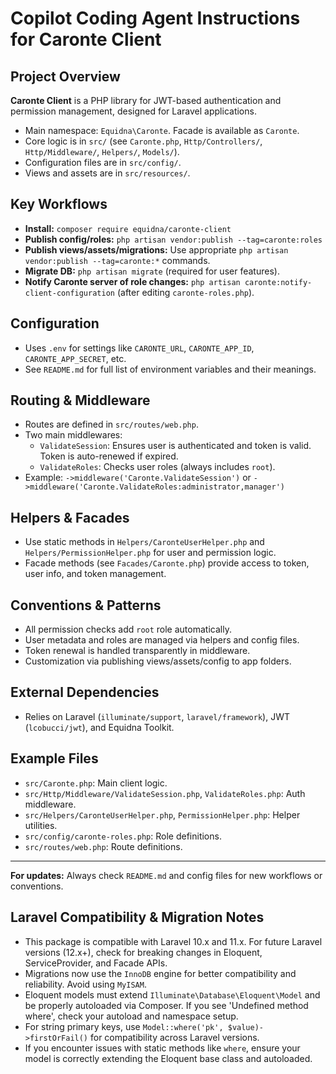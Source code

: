 # Copilot Coding Agent Instructions for Caronte Client

## Project Overview

**Caronte Client** is a PHP library for JWT-based authentication and permission management, designed for Laravel applications.

- Main namespace: `Equidna\Caronte`. Facade is available as `Caronte`.
- Core logic is in `src/` (see `Caronte.php`, `Http/Controllers/`, `Http/Middleware/`, `Helpers/`, `Models/`).
- Configuration files are in `src/config/`.
- Views and assets are in `src/resources/`.

## Key Workflows

- **Install:** `composer require equidna/caronte-client`
- **Publish config/roles:** `php artisan vendor:publish --tag=caronte:roles`
- **Publish views/assets/migrations:** Use appropriate `php artisan vendor:publish --tag=caronte:*` commands.
- **Migrate DB:** `php artisan migrate` (required for user features).
- **Notify Caronte server of role changes:** `php artisan caronte:notify-client-configuration` (after editing `caronte-roles.php`).

## Configuration

- Uses `.env` for settings like `CARONTE_URL`, `CARONTE_APP_ID`, `CARONTE_APP_SECRET`, etc.
- See `README.md` for full list of environment variables and their meanings.

## Routing & Middleware

- Routes are defined in `src/routes/web.php`.
- Two main middlewares:
  - `ValidateSession`: Ensures user is authenticated and token is valid. Token is auto-renewed if expired.
  - `ValidateRoles`: Checks user roles (always includes `root`).
- Example: `->middleware('Caronte.ValidateSession')` or `->middleware('Caronte.ValidateRoles:administrator,manager')`

## Helpers & Facades

- Use static methods in `Helpers/CaronteUserHelper.php` and `Helpers/PermissionHelper.php` for user and permission logic.
- Facade methods (see `Facades/Caronte.php`) provide access to token, user info, and token management.

## Conventions & Patterns

- All permission checks add `root` role automatically.
- User metadata and roles are managed via helpers and config files.
- Token renewal is handled transparently in middleware.
- Customization via publishing views/assets/config to app folders.

## External Dependencies

- Relies on Laravel (`illuminate/support`, `laravel/framework`), JWT (`lcobucci/jwt`), and Equidna Toolkit.

## Example Files

- `src/Caronte.php`: Main client logic.
- `src/Http/Middleware/ValidateSession.php`, `ValidateRoles.php`: Auth middleware.
- `src/Helpers/CaronteUserHelper.php`, `PermissionHelper.php`: Helper utilities.
- `src/config/caronte-roles.php`: Role definitions.
- `src/routes/web.php`: Route definitions.

---

**For updates:** Always check `README.md` and config files for new workflows or conventions.

## Laravel Compatibility & Migration Notes

- This package is compatible with Laravel 10.x and 11.x. For future Laravel versions (12.x+), check for breaking changes in Eloquent, ServiceProvider, and Facade APIs.
- Migrations now use the `InnoDB` engine for better compatibility and reliability. Avoid using `MyISAM`.
- Eloquent models must extend `Illuminate\Database\Eloquent\Model` and be properly autoloaded via Composer. If you see 'Undefined method where', check your autoload and namespace setup.
- For string primary keys, use `Model::where('pk', $value)->firstOrFail()` for compatibility across Laravel versions.
- If you encounter issues with static methods like `where`, ensure your model is correctly extending the Eloquent base class and autoloaded.
